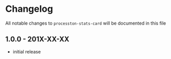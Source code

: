 # Changelog

All notable changes to `processton-stats-card` will be documented in this file

## 1.0.0 - 201X-XX-XX

- initial release
